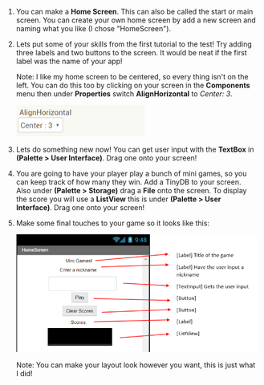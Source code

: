 1. You can make a **Home Screen**. This can also be called the start or main screen. You can create your own home screen by add a new screen and naming what you like (I chose "HomeScreen").

2. Lets put some of your skills from the first tutorial to the test! Try adding three labels and two buttons to the screen. It would be neat if the first label was the name of your app!

    Note: I like my home screen to be centered, so every thing isn't on the left. You can do this too by clicking on your screen in the **Components** menu then under **Properties** switch **AlignHorizontal** to *Center: 3*.
    
    ![](/assets/center.PNG)
    
3. Lets do something new now! You can get user input with the  **TextBox** in **(Palette > User Interface)**. Drag one onto your screen!

4. You are going to have your player play a bunch of mini games, so you can keep track of how many they win. Add a TinyDB to your screen. Also under **(Palette > Storage)** drag a **File** onto the screen. To display the score you will use a **ListView** this is under **(Palette > User Interface)**. Drag one onto your screen!

5. Make some final touches to your game so it looks like this:

    ![](/assets/homescreen.png)
    
    Note: You can make your layout look however you want, this is just what I did!
